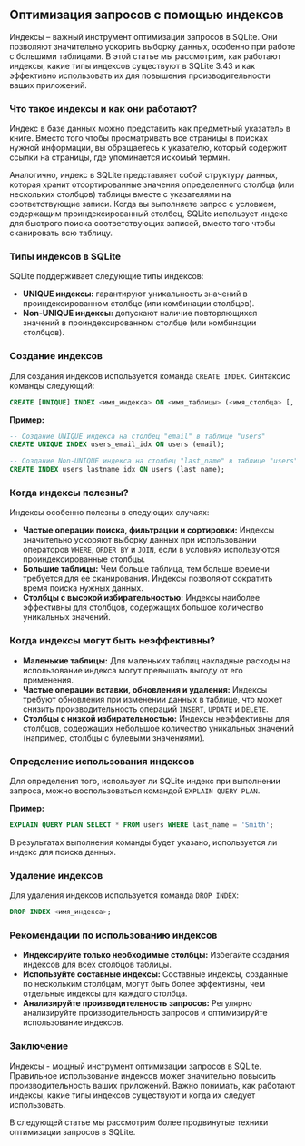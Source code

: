 ## Оптимизация запросов с помощью индексов

Индексы – важный инструмент оптимизации запросов в SQLite. Они позволяют значительно ускорить выборку данных, особенно при работе с большими таблицами. В этой статье мы рассмотрим, как работают индексы, какие типы индексов существуют в SQLite 3.43 и как эффективно использовать их для повышения производительности ваших приложений.

### Что такое индексы и как они работают?

Индекс в базе данных можно представить как предметный указатель в книге. Вместо того чтобы просматривать все страницы в поисках нужной информации, вы обращаетесь к указателю, который содержит ссылки на страницы, где упоминается искомый термин.

Аналогично, индекс в SQLite представляет собой структуру данных, которая хранит отсортированные значения определенного столбца (или нескольких столбцов) таблицы вместе с указателями на соответствующие записи. Когда вы выполняете запрос с условием, содержащим проиндексированный столбец, SQLite использует индекс для быстрого поиска соответствующих записей, вместо того чтобы сканировать всю таблицу.

### Типы индексов в SQLite

SQLite поддерживает следующие типы индексов:

* **UNIQUE индексы:** гарантируют уникальность значений в проиндексированном столбце (или комбинации столбцов).
* **Non-UNIQUE индексы:** допускают наличие повторяющихся значений в проиндексированном столбце (или комбинации столбцов).

### Создание индексов

Для создания индексов используется команда `CREATE INDEX`. Синтаксис команды следующий:

```sql
CREATE [UNIQUE] INDEX <имя_индекса> ON <имя_таблицы> (<имя_столбца> [, <имя_столбца> ...]);
```

**Пример:**

```sql
-- Создание UNIQUE индекса на столбец "email" в таблице "users"
CREATE UNIQUE INDEX users_email_idx ON users (email);

-- Создание Non-UNIQUE индекса на столбец "last_name" в таблице "users"
CREATE INDEX users_lastname_idx ON users (last_name);
```

### Когда индексы полезны?

Индексы особенно полезны в следующих случаях:

* **Частые операции поиска, фильтрации и сортировки:**  Индексы значительно ускоряют выборку данных при использовании операторов `WHERE`, `ORDER BY` и `JOIN`, если в условиях используются проиндексированные столбцы.
* **Большие таблицы:**  Чем больше таблица, тем больше времени требуется для ее сканирования. Индексы позволяют сократить время поиска нужных данных.
* **Столбцы с высокой избирательностью:** Индексы наиболее эффективны для столбцов, содержащих большое количество уникальных значений.

### Когда индексы могут быть неэффективны?

* **Маленькие таблицы:**  Для маленьких таблиц накладные расходы на использование индекса могут превышать выгоду от его применения.
* **Частые операции вставки, обновления и удаления:** Индексы требуют обновления при изменении данных в таблице, что может снизить производительность операций `INSERT`, `UPDATE` и `DELETE`.
* **Столбцы с низкой избирательностью:** Индексы неэффективны для столбцов, содержащих небольшое количество уникальных значений (например, столбцы с булевыми значениями).

### Определение использования индексов

Для определения того, использует ли SQLite индекс при выполнении запроса, можно воспользоваться командой `EXPLAIN QUERY PLAN`.

**Пример:**

```sql
EXPLAIN QUERY PLAN SELECT * FROM users WHERE last_name = 'Smith';
```

В результатах выполнения команды будет указано, используется ли индекс для поиска данных. 

### Удаление индексов

Для удаления индексов используется команда `DROP INDEX`:

```sql
DROP INDEX <имя_индекса>;
```

### Рекомендации по использованию индексов

* **Индексируйте только необходимые столбцы:**  Избегайте создания индексов для всех столбцов таблицы.
* **Используйте составные индексы:**  Составные индексы, созданные по нескольким столбцам, могут быть более эффективны, чем отдельные индексы для каждого столбца.
* **Анализируйте производительность запросов:** Регулярно анализируйте производительность запросов и оптимизируйте использование индексов.

### Заключение

Индексы - мощный инструмент оптимизации запросов в SQLite. Правильное использование индексов может значительно повысить производительность ваших приложений. Важно понимать, как работают индексы, какие типы индексов существуют и когда их следует использовать. 

В следующей статье мы рассмотрим более продвинутые техники оптимизации запросов в SQLite.
